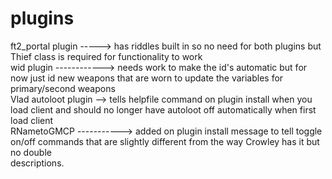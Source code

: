 # plugins
ft2_portal plugin -----> has riddles built in so no need for both plugins but Thief class is required for functionality to work                                           
wid plugin ------------> needs work to make the id's automatic but for now just id new weapons that are worn to update the variables for primary/second weapons           
Vlad autoloot plugin --> tells helpfile command on plugin install when you load client and should no longer have autoloot off automatically when first load client       
RNametoGMCP -----------> added on plugin install message to tell toggle on/off commands that are slightly different from the way Crowley has it but no double             
                         descriptions.
